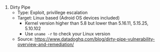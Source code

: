 1. Dirty Pipe
    - Type: Exploit, privillege escalation
    - Target: Linux based (Adroid OS devices included)
      + Kernel version higher than 5.8 but lower than 5.16.11, 5.15.25, 5.10.102
      + Use `uname -r` to check your Linux version
    - Source: https://www.datadoghq.com/blog/dirty-pipe-vulnerability-overview-and-remediation/
